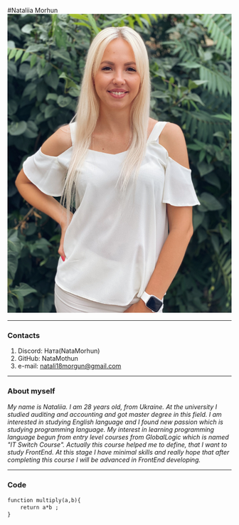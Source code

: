 #Nataliia Morhun
![My photo](IMG_9814.JPG)
___
### Contacts
1. Discord: Ната(NataMorhun)
2. GitHub: NataMothun
3. e-mail: natali18morgun@gmail.com
___

### About myself
*My name is Nataliia. I am 28 years old, from Ukraine. At the university I studied auditing and accounting and got master degree in this field. I am interested in studying English language and I found new passion which is studying programming language. My interest in learning programming language begun from entry level courses from GlobalLogic which is named "IT Switch Course". Actually this course helped me to define, that I want to study FrontEnd. At this stage I have minimal skills and really hope that after completing this course I will be advanced in FrontEnd developing.*
___
### Code
```
function multiply(a,b){
    return a*b ;
}
```




